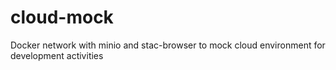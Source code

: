 # cloud-mock
Docker network with minio and stac-browser to mock cloud environment for development activities
